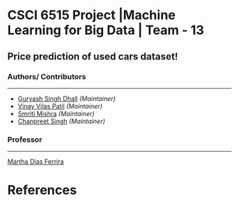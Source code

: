 # CSCI 6515 Project |Machine Learning for Big Data | Team - 13

## Price prediction of used cars dataset!

### Authors/ Contributors

---
- [Guryash Singh Dhall](guryash.dhall@dal.ca) _(Maintainer)_
- [Vinay Vilas Patil](vinay.patil@dal.ca)  _(Maintainer)_
- [Smriti Mishra](sm689498@dal.ca)  _(Maintainer)_
- [Chanpreet Singh](c.singh@dal.ca)  _(Maintainer)_


### Professor

---
[Martha Dias Ferrira ](dais.martha@dal.ca)



# References

